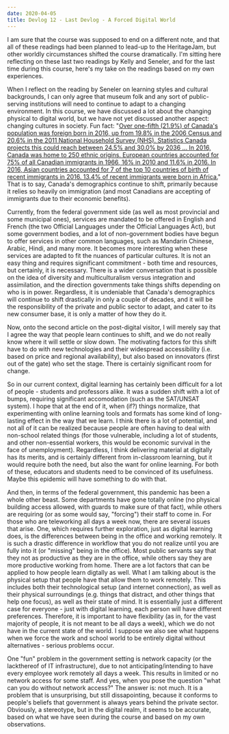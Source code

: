 ```yaml
---
date: 2020-04-05
title: Devlog 12 - Last Devlog - A Forced Digital World
---
```

I am sure that the course was supposed to end on a different note, and that all of these readings had been planned to lead-up to the HeritageJam, but other worldly circumstances shifted the course dramatically. I'm sitting here reflecting on these last two readings by Kelly and Seneler, and for the last time during this course, here's my take on the readings based on my own experiences.

When I reflect on the reading by Seneler on learning styles and cultural backgrounds, I can only agree that museum folk and any sort of public-serving institutions will need to continue to adapt to a changing environment. In this course, we have discussed a lot about the changing physical to digital world, but we have not yet discussed another aspect: changing cultures in society. Fun fact: "[Over one-fifth (21.9%) of Canada's population was foreign born in 2016, up from 19.8% in the 2006 Census and 20.6% in the 2011 National Household Survey (NHS). Statistics Canada projects this could reach between 24.5% and 30.0% by 2036 ... In 2016, Canada was home to 250 ethnic origins. European countries accounted for 75% of all Canadian immigrants in 1966, 16% in 2010 and 11.6% in 2016. In 2016, Asian countries accounted for 7 of the top 10 countries of birth of recent immigrants in 2016. 13.4% of recent immigrants were born in Africa.](https://www.canada.ca/en/canadian-heritage/corporate/publications/evaluations/multiculturalism-program.html)" That is to say, Canada's demographics continue to shift, primarily because it relies so heavily on immigration (and most Canadians are accepting of immigrants due to their economic benefits). 

Currently, from the federal government side (as well as most provincial and some municipal ones), services are mandated to be offered in English and French (the two Official Languages under the Official Languages Act), but some government bodies, and a lot of non-government bodies have begun to offer services in other common languages, such as Mandarin Chinese, Arabic, Hindi, and many more. It becomes more interesting when these services are adapted to fit the nuances of particular cultures. It is not an easy thing and requires significant commitment - both time and resources, but certainly, it is necessary. There is a wider conversation that is possible on the idea of diversity and multiculturalism versus integration and assimilation, and the direction governments take things shifts depending on who is in power. Regardless, it is undeniable that Canada's demographics will continue to shift drastically in only a couple of decades, and it will be the responsibility of the private and public sector to adapt, and cater to its new consumer base, it is only a matter of how they do it.

Now, onto the second article on the post-digital visitor, I will merely say that I agree the way that people learn continues to shift, and we do not really know where it will settle or slow down. The motivating factors for this shift have to do with new technologies and their widespread accessibility (i.e. based on price and regional availability), but also based on innovators (first out of the gate) who set the stage. There is certainly significant room for change. 

So in our current context, digital learning has certainly been difficult for a lot of people - students and professors alike. It was a sudden shift with a lot of bumps, requiring significant accomodation (such as the SAT/UNSAT system). I hope that at the end of it, when (if?) things normalize, that experimenting with online learning tools and formats has some kind of long-lasting effect in the way that we learn. I think there is a lot of potential, and not all of it can be realized because people are often having to deal with non-school related things (for those vulnerable, including a lot of students, and other non-essential workers, this would be economic survival in the face of unemployment). Regardless, I think delivering material at digitally has its merits, and is certainly different from in-classroom learning, but it would require both the need, but also the want for online learning. For both of these, educators and students need to be convinced of its usefulness. Maybe this epidemic will have something to do with that.

And then, in terms of the federal government, this pandemic has been a whole other beast. Some departments have gone totally online (no physical building access allowed, with guards to make sure of that fact), while others are requiring (or as some would say, "forcing") their staff to come in. For those who are teleworking all days a week now, there are several issues that arise. One, which requires further exploration, just as digital learning does, is the differences between being in the office and working remotely. It is such a drastic difference in workflow that you do not realize until you are fully into it (or "missing" being in the office). Most public servants say that they not as productive as they are in the office, while others say they are more productive working from home. There are a lot factors that can be applied to how people learn digtally as well. What I am talking about is the physical setup that people have that allow them to work remotely. This includes both their technological setup (and internet connection), as well as their physical surroundings (e.g. things that distract, and other things that help one focus), as well as their state of mind. It is essentially just a different case for everyone - just with digital learning, each person will have different preferences. Therefore, it is important to have flexibility (as in, for the vast majority of people, it is not meant to be all days a week), which we do not have in the current state of the world. I suppose we also see what happens when we force the work and school world to be entirely digital without alternatives - serious problems occur. 

One "fun" problem in the government setting is network capacity (or the lackthereof of IT infrastructure), due to not anticipating/intending to have every employee work remotely all days a week. This results in limited or no network access for some staff. And yes, when you pose the question "what can you do without network access?" The answer is: not much. It is a problem that is unsurprising, but still dissapointing, because it conforms to people's beliefs that government is always years behind the private sector. Obviously, a stereotype, but in the digital realm, it seems to be accurate, based on what we have seen during the course and based on my own observations.
